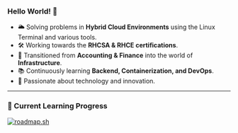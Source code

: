 ### Hello World! 🌟

- 🌥️ Solving problems in **Hybrid Cloud Environments** using the Linux Terminal and various tools.
- 🛠️ Working towards the **RHCSA & RHCE certifications**.
- 🔄 Transitioned from **Accounting & Finance** into the world of **Infrastructure**.
- 📚 Continuously learning **Backend, Containerization, and DevOps**.
- 🚀 Passionate about technology and innovation.

---

### 🎯 Current Learning Progress
<a href="https://roadmap.sh"><img src="https://api.roadmap.sh/v1-badge/tall/6584de825145316d253f8f7d?variant=dark&roadmaps=backend%2Ccomputer-science%2Cdocker%2Cdevops" alt="roadmap.sh"/></a>

<!-- **nexzaros/nexzaros** is a ✨ _special_ ✨ repository because its `README.md` (this file) appears on your GitHub profile. -->
